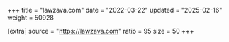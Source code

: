 +++
title = "lawzava.com"
date = "2022-03-22"
updated = "2025-02-16"
weight = 50928

[extra]
source = "https://lawzava.com"
ratio = 95
size = 50
+++
